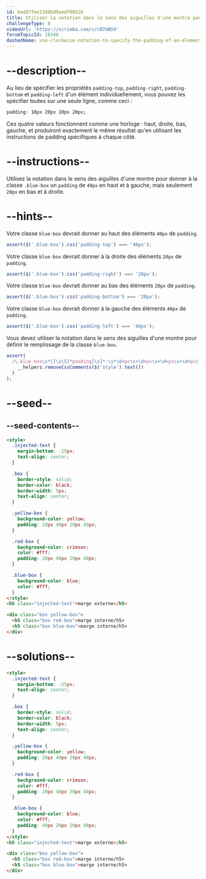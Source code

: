 ```yaml
---
id: bad87fee1348bd9aedf08826
title: Utiliser la notation dans le sens des aiguilles d'une montre pour spécifier la marge interne d'un élément
challengeType: 0
videoUrl: 'https://scrimba.com/c/cB7mBS9'
forumTopicId: 18346
dashedName: use-clockwise-notation-to-specify-the-padding-of-an-element
---
```


# --description--

Au lieu de spécifier les propriétés `padding-top`, `padding-right`, `padding-bottom` et `padding-left` d'un élément individuellement, vous pouvez les spécifier toutes sur une seule ligne, comme ceci :

```css
padding: 10px 20px 10px 20px;
```

Ces quatre valeurs fonctionnent comme une horloge : haut, droite, bas, gauche, et produiront exactement le même résultat qu'en utilisant les instructions de padding spécifiques à chaque côté.

# --instructions--

Utilisez la notation dans le sens des aiguilles d'une montre pour donner à la classe `.blue-box` un `padding` de `40px` en haut et à gauche, mais seulement `20px` en bas et à droite.

# --hints--

Votre classe `blue-box` devrait donner au haut des éléments `40px` de `padding`.

```js
assert($('.blue-box').css('padding-top') === '40px');
```

Votre classe `blue-box` devrait donner à la droite des éléments `20px` de `padding`.

```js
assert($('.blue-box').css('padding-right') === '20px');
```

Votre classe `blue-box` devrait donner au bas des éléments `20px` de `padding`.

```js
assert($('.blue-box').css('padding-bottom') === '20px');
```

Votre classe `blue-box` devrait donner à la gauche des éléments `40px` de `padding`.

```js
assert($('.blue-box').css('padding-left') === '40px');
```

Vous devez utiliser la notation dans le sens des aiguilles d'une montre pour définir le remplissage de la classe `blue-box`.

```js
assert(
  /\.blue-box\s*{[\s\S]*padding[\s]*:\s*\d+px\s+\d+px\s+\d+px\s+\d+px(;\s*[^}]+\s*}|;?\s*})/.test(
    __helpers.removeCssComments($('style').text())
  )
);
```

# --seed--

## --seed-contents--

```html
<style>
  .injected-text {
    margin-bottom: -25px;
    text-align: center;
  }

  .box {
    border-style: solid;
    border-color: black;
    border-width: 5px;
    text-align: center;
  }

  .yellow-box {
    background-color: yellow;
    padding: 20px 40px 20px 40px;
  }

  .red-box {
    background-color: crimson;
    color: #fff;
    padding: 20px 40px 20px 40px;
  }

  .blue-box {
    background-color: blue;
    color: #fff;
  }
</style>
<h5 class="injected-text">marge externe</h5>

<div class="box yellow-box">
  <h5 class="box red-box">marge interne/h5>
  <h5 class="box blue-box">marge interne/h5>
</div>
```

# --solutions--

```html
<style>
  .injected-text {
    margin-bottom: -25px;
    text-align: center;
  }

  .box {
    border-style: solid;
    border-color: black;
    border-width: 5px;
    text-align: center;
  }

  .yellow-box {
    background-color: yellow;
    padding: 20px 40px 20px 40px;
  }

  .red-box {
    background-color: crimson;
    color: #fff;
    padding: 20px 40px 20px 40px;
  }

  .blue-box {
    background-color: blue;
    color: #fff;
    padding: 40px 20px 20px 40px;
  }
</style>
<h5 class="injected-text">marge externe</h5>

<div class="box yellow-box">
  <h5 class="box red-box">marge interne/h5>
  <h5 class="box blue-box">marge interne/h5>
</div>
```
